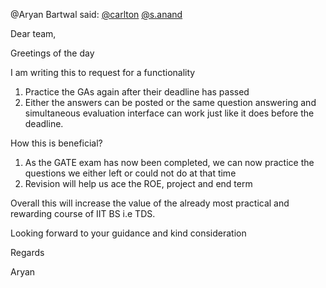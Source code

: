 @Aryan Bartwal said: [@carlton](/u/carlton) [@s.anand](/u/s.anand)  

Dear team,  

Greetings of the day


I am writing this to request for a functionality


1. Practice the GAs again after their deadline has passed
2. Either the answers can be posted or the same question answering and simultaneous evaluation interface can work just like it does before the deadline.


How this is beneficial?


1. As the GATE exam has now been completed, we can now practice the questions we either left or could not do at that time
2. Revision will help us ace the ROE, project and end term


Overall this will increase the value of the already most practical and rewarding course of IIT BS i.e TDS.


Looking forward to your guidance and kind consideration  

Regards  

Aryan

